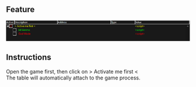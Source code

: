 ## Feature
<img src="ce%20feature.png"/>

## Instructions
Open the game first, then click on > Activate me first <  
The table will automatically attach to the game process.
